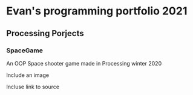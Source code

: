 # Evan's programming portfolio 2021

## Processing Porjects

### SpaceGame

An OOP Space shooter game made in Processing winter 2020

Include an image

Incluse link to source
